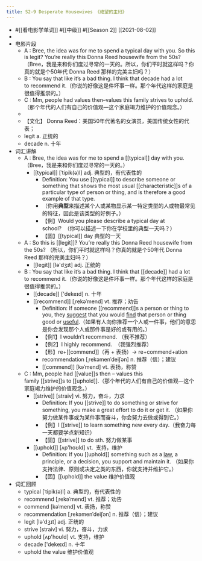 ```yaml
---
title: S2-9 Desperate Housewives 《绝望的主妇》
---
```

- #[[看电影学单词]] #[[中级]] #[[Season 2]] [[2021-08-02]]
-
- 电影片段
	- A : Bree, the idea was for me to spend a typical day with you. So this is legit? You’re really this Donna Reed housewife from the 50s?（Bree，我是来和你们度过寻常的一天的。所以，你们平时就这样吗？你真的就是个50年代 Donna Reed 那样的完美主妇吗？）
	- B : You say that like it’s a bad thing. I think that decade had a lot to recommend it.（你说的好像这是件坏事一样。那个年代这样的家庭是很值得推崇的。）
	- C : Mm, people had values then–values this family strives to uphold.（那个年代的人们有自己的价值观—这个家庭竭力维护的价值观念。）
	-
	- 【文化】 Donna Reed：美国50年代著名的女演员，美国传统女性的代表；
	- legit a. 正统的
	- decade n. 十年
- 词汇讲解
	- A : Bree, the idea was for me to spend a [[typical]] day with you.（Bree，我是来和你们度过寻常的一天的。）
		- [[typical]] [ˈtipik(ə)l] adj. 典型的，有代表性的
			- Definition: You use [[typical]] to describe someone or something that shows the most usual [[characteristic]]s of a particular type of person or thing, and is therefore a good example of that type.
			- （你用**典型**来描述某个人或某物显示某一特定类型的人或物最常见的特征，因此是该类型的好例子。）
			- 【例】Would you please describe a typical day at school?  （你可以描述一下你在学校里的典型一天吗？）
			- 【固】[[typical]] day 典型的一天
	- A : So this is [[legit]]? You’re really this Donna Reed housewife from the 50s? （所以，你们平时就这样吗？你真的就是个50年代 Donna Reed 那样的完美主妇吗？）
		- [[legit]] [lə'dʒɪt] adj. 正统的
	- B : You say that like it’s a bad thing. I think that [[decade]] had a lot to recommend it.（你说的好像这是件坏事一样。那个年代这样的家庭是很值得推崇的。）
		- [[decade]] ['dekeɪd] n. 十年
		- [[recommend]] [ˌrekəˈmend] vt. 推荐；劝告
			- Definition: If someone [[recommend]]s a person or thing to you, they [suggest](https://www.collinsdictionary.com/dictionary/english/suggest) that you would [find](https://www.collinsdictionary.com/dictionary/english/find) that person or thing good or [useful](https://www.collinsdictionary.com/dictionary/english/useful).（如果有人向你推荐一个人或一件事，他们的意思是你会发现那个人或那件事是好的或有用的。）
			- 【例1】I wouldn’t recommend. （我不推荐）
			- 【例2】I highly recommend.  （我强烈推荐）
			- 【形】re+[[commend]]（再 + 表扬）→ re+commend+ation
			- recommendation [ˌrekəmenˈdeiʃən] n. 推荐（信）；建议
			- [[commend]] [kəˈmend] vt. 表扬，称赞
	- C : Mm, people had [[value]]s then – values this family [[strive]]s to [[uphold]].（那个年代的人们有自己的价值观—这个家庭竭力维护的价值观念。）
		- [[strive]] [straiv] vi. 努力，奋斗，力求
			- Definition: If you [[strive]] to do something or strive for something, you make a great effort to do it or get it. （如果你努力做某件事或为某件事而奋斗，你会努力去做或得到它。）
			- 【例】I [[strive]] to learn something new every day.（我奋力每一天都要学点新知识）
			- 【固】[[strive]] to do sth. 努力做某事
		- [[uphold]] [ʌp'hoʊld] vt.  支持，维护
			- Definition: If you [[uphold]] something such as a [law](https://www.collinsdictionary.com/dictionary/english/law), a principle, or a decision, you support and maintain it. （如果你支持法律、原则或决定之类的东西，你就支持并维护它。）
			- 【固】[[uphold]] the value 维护价值观
- 词汇回顾
	- typical [ˈtipik(ə)l] a. 典型的，有代表性的
	- recommend [ˌrekəˈmend] vt. 推荐；劝告
	- commend [kəˈmend] vt. 表扬，称赞
	- recommendation [ˌrekəmenˈdeiʃən] n. 推荐（信）；建议
	- legit [lə'dʒɪt] adj. 正统的
	- strive [straiv] vi. 努力，奋斗，力求
	- uphold [ʌp'hoʊld] vt. 支持，维护
	- decade ['dekeɪd] n. 十年
	- uphold the value 维护价值观